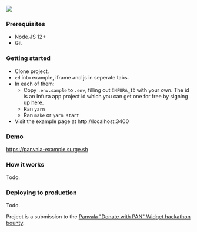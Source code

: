 ![](https://panvala-example.surge.sh/shot.png)

### Prerequisites

- Node.JS 12+
- Git

### Getting started

- Clone project.
- `cd` into example, iframe and js in seperate tabs.
- In each of them:
  - Copy `.env.sample` to `.env`, filling out `INFURA_ID` with your own. The id is an Infura app project id which you can get one for free by signing up [here](https://infura.io).
  - Ran `yarn`
  - Ran `make` or `yarn start`
- Visit the example page at http://localhost:3400

### Demo

https://panvala-example.surge.sh

### How it works

Todo.

### Deploying to production

Todo.

Project is a submission to the [Panvala "Donate with PAN" Widget hackathon bounty](https://gitcoin.co/issue/Panvala/panvala/24/100024358).
